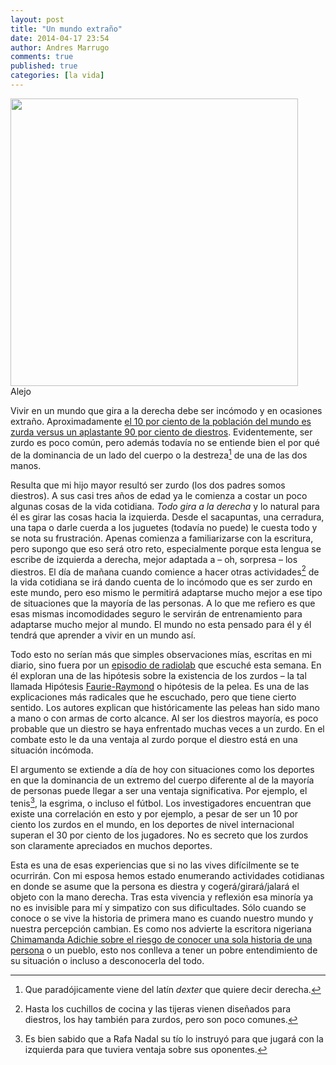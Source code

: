 ```yaml
---
layout: post
title: "Un mundo extraño"
date: 2014-04-17 23:54
author: Andres Marrugo
comments: true
published: true
categories: [la vida]
---
```


<div class="aic" style="width:460px"><img src="https://dl.dropboxusercontent.com/u/5279729/blog-pics/Photo%2013-04-14%2020%2059%2019.jpg" alt="" width="460" height="" border="0" /><br>
Alejo</div>

Vivir en un mundo que gira a la derecha debe ser incómodo y en ocasiones extraño. Aproximadamente [el 10 por ciento de la población del mundo es zurda versus un aplastante 90 por ciento de diestros][1]. Evidentemente, ser zurdo es poco común, pero además todavía no se entiende bien el por qué de la dominancia de un lado del cuerpo o la destreza[^fn1] de una de las dos manos. 

Resulta que mi hijo mayor resultó ser zurdo (los dos padres somos diestros). A sus casi tres años de edad ya le comienza a costar un poco algunas cosas de la vida cotidiana. *Todo gira a la derecha* y lo natural para él es girar las cosas hacia la izquierda. Desde el sacapuntas, una cerradura, una tapa o darle cuerda a los juguetes (todavía no puede) le cuesta todo y se nota su frustración. Apenas comienza a familiarizarse con la escritura, pero supongo que eso será otro reto, especialmente porque esta lengua se escribe de izquierda a derecha, mejor adaptada a – oh, sorpresa – los diestros. El día de mañana cuando comience a hacer otras actividades[^fn2] de la vida cotidiana se irá dando cuenta de lo incómodo que es ser zurdo en este mundo, pero eso mismo le permitirá adaptarse mucho mejor a ese tipo de situaciones que la mayoría de las personas. A lo que me refiero es que esas mismas incomodidades seguro le servirán de entrenamiento para adaptarse mucho mejor al mundo. El mundo no esta pensado para él y él tendrá que aprender a vivir en un mundo así. 

Todo esto no serían más que simples observaciones mías, escritas en mi diario, sino fuera por un [episodio de radiolab][2] que escuché esta semana. En él exploran una de las hipótesis sobre la existencia de los zurdos – la tal llamada Hipótesis [Faurie-Raymond][3] o hipótesis de la pelea. Es una de las explicaciones más radicales que he escuchado, pero que tiene cierto sentido. Los autores explican que históricamente las peleas han sido mano a mano o con armas de corto alcance. Al ser los diestros mayoría, es poco probable que un diestro se haya enfrentado muchas veces a un zurdo. En el combate esto le da una ventaja al zurdo porque el diestro está en una situación incómoda. 

El argumento se extiende a día de hoy con situaciones como los deportes en que la dominancia de un extremo del cuerpo diferente al de la mayoría de personas puede llegar a ser una ventaja significativa. Por ejemplo, el tenis[^fn3], la esgrima, o incluso el fútbol. Los investigadores encuentran que existe una correlación en esto y por ejemplo, a pesar de ser un 10 por ciento los zurdos en el mundo, en los deportes de nivel internacional superan el 30 por ciento de los jugadores. No es secreto que los zurdos son claramente apreciados en muchos deportes. 

Esta es una de esas experiencias que si no las vives difícilmente se te ocurrirán. Con mi esposa hemos estado enumerando actividades cotidianas en donde se asume que la persona es diestra y cogerá/girará/jalará el objeto con la mano derecha. Tras esta vivencia y reflexión esa minoría ya no es invisible para mí y simpatizo con sus dificultades. Sólo cuando se conoce o se vive la historia de primera mano es cuando nuestro mundo y nuestra percepción cambian. Es como nos advierte la escritora nigeriana [Chimamanda Adichie sobre el riesgo de conocer una sola historia de una persona][4] o un pueblo, esto nos conlleva a tener un pobre entendimiento de su situación o incluso a desconocerla del todo. 



[1]: http://es.wikipedia.org/wiki/Zurdo#Demograf.C3.ADa "Zurdera - Wikipedia, la enciclopedia libre"
[2]: http://www.radiolab.org/story/whats-left-when-youre-right/ "What's Left When You're Right? - Radiolab"
[3]: http://www.scq.ubc.ca/the-fighting-hypothesis-stability-of-polymorphism-in-human-handedness/ "THE FIGHTING HYPOTHESIS: STABILITY OF POLYMORPHISM IN HUMAN HANDEDNESS | Science Creative Quarterly"
[4]: http://www.ted.com/talks/chimamanda_adichie_the_danger_of_a_single_story/transcript "Chimamanda Ngozi Adichie: The danger of a single story | Talk Video | TED.com"

[^fn1]: Que paradójicamente viene del latín *dexter* que quiere decir derecha. 

[^fn2]: Hasta los cuchillos de cocina y las tijeras vienen diseñados para diestros, los hay también para zurdos, pero son poco comunes. 

[^fn3]: Es bien sabido que a Rafa Nadal su tío lo instruyó para que jugará con la izquierda para que tuviera ventaja sobre sus oponentes. 